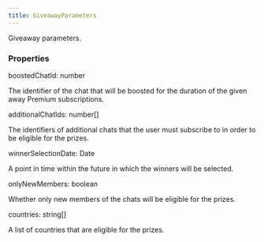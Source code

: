 ```yaml
---
title: GiveawayParameters
---
```


Giveaway parameters.

### Properties

<div class="flex flex-col gap-3"><div><div class="flex gap-2"><div class="font-mono p" id="p_boostedChatId" data-anchor><span class="font-bold">boostedChatId</span><span class="opacity-50">:</span> <span>number</span></div></div><div class="pl-3"><div class="no-margin">

The identifier of the chat that will be boosted for the duration of the given away Premium subscriptions.

</div></div></div><div><div class="flex gap-2"><div class="font-mono p" id="p_additionalChatIds" data-anchor><span class="font-bold">additionalChatIds</span><span class="opacity-50">:</span> <span>number</span><span class="opacity-50">[]</span></div></div><div class="pl-3"><div class="no-margin">

The identifiers of additional chats that the user must subscribe to in order to be eligible for the prizes.

</div></div></div><div><div class="flex gap-2"><div class="font-mono p" id="p_winnerSelectionDate" data-anchor><span class="font-bold">winnerSelectionDate</span><span class="opacity-50">:</span> <span href="/">Date</span></div></div><div class="pl-3"><div class="no-margin">

A point in time within the future in which the winners will be selected.

</div></div></div><div><div class="flex gap-2"><div class="font-mono p" id="p_onlyNewMembers" data-anchor><span class="font-bold">onlyNewMembers</span><span class="opacity-50">:</span> <span>boolean</span></div></div><div class="pl-3"><div class="no-margin">

Whether only new members of the chats will be eligible for the prizes.

</div></div></div><div><div class="flex gap-2"><div class="font-mono p" id="p_countries" data-anchor><span class="font-bold">countries</span><span class="opacity-50">:</span> <span>string</span><span class="opacity-50">[]</span></div></div><div class="pl-3"><div class="no-margin">

A list of countries that are eligible for the prizes.

</div></div></div></div>

